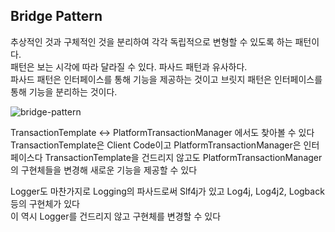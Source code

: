 ## Bridge Pattern

추상적인 것과 구체적인 것을 분리하여 각각 독립적으로 변형할 수 있도록 하는 패턴이다.  
패턴은 보는 시각에 따라 달라질 수 있다. 파사드 패턴과 유사하다.     
파사드 패턴은 인터페이스를 통해 기능을 제공하는 것이고 브릿지 패턴은 인터페이스를 통해 기능을 분리하는 것이다.

![bridge-pattern](https://user-images.githubusercontent.com/76534087/187161166-ceb4456f-6051-419e-b272-60b64a98a738.jpg)

TransactionTemplate <-> PlatformTransactionManager 에서도 찾아볼 수 있다  
TransactionTemplate은 Client Code이고 PlatformTransactionManager은 인터페이스다
TransactionTemplate을 건드리지 않고도 PlatformTransactionManager의 구현체들을 변경해 새로운 기능을 제공할 수 있다

Logger도 마찬가지로 Logging의 파사드로써 Slf4j가 있고 Log4j, Log4j2, Logback 등의 구현체가 있다  
이 역시 Logger를 건드리지 않고 구현체를 변경할 수 있다

